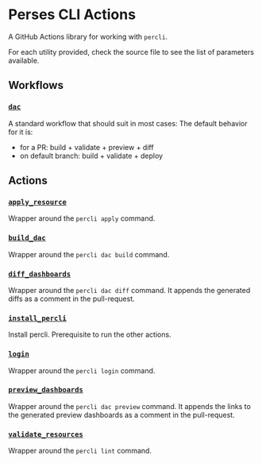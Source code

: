 # Perses CLI Actions

A GitHub Actions library for working with `percli`.

For each utility provided, check the source file to see the list of parameters available.

## Workflows

### [`dac`](.github/workflows/dac.yaml)

A standard workflow that should suit in most cases: The default behavior for it is:
- for a PR: build + validate + preview + diff
- on default branch: build + validate + deploy

## Actions

### [`apply_resource`](./actions/apply_resources/action.yaml)

Wrapper around the `percli apply` command.

### [`build_dac`](./actions/build_dac/action.yaml)

Wrapper around the `percli dac build` command.

### [`diff_dashboards`](./actions/diff_dashboards/action.yaml)

Wrapper around the `percli dac diff` command. It appends the generated diffs as a comment in the pull-request.

### [`install_percli`](./actions/install_percli/action.yaml)

Install percli. Prerequisite to run the other actions.

### [`login`](./actions/login/action.yaml)

Wrapper around the `percli login` command.

### [`preview_dashboards`](./actions/preview_dashboards/action.yaml)

Wrapper around the `percli dac preview` command. It appends the links to the generated preview dashboards as a comment in the pull-request.

### [`validate_resources`](./actions/validate_resources/action.yaml)

Wrapper around the `percli lint` command.



